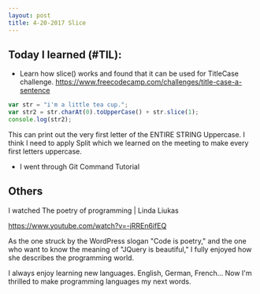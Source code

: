 ```yaml
---
layout: post
title: 4-20-2017 Slice
---
```


## Today I learned (#TIL):

- Learn how slice() works and found that it can be used for TitleCase challenge.
https://www.freecodecamp.com/challenges/title-case-a-sentence

```javascript
var str = "i'm a little tea cup.";
var str2 = str.charAt(0).toUpperCase() + str.slice(1);
console.log(str2);
```

This can print out the very first letter of the ENTIRE STRING Uppercase.
I think I need to apply Split which we learned on the meeting to make every first letters uppercase.

- I went through Git Command Tutorial

## Others
I watched The poetry of programming | Linda Liukas

https://www.youtube.com/watch?v=-jRREn6ifEQ

As the one struck by the WordPress slogan "Code is poetry,"
and the one who want to know the meaning of "JQuery is beautiful,"
I fully enjoyed how she describes the programming world.

I always enjoy learning new languages. English, German, French...
Now I'm thrilled to make programming languages my next words.




